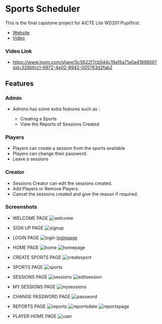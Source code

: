 # Sports Scheduler

This is the final capstone project for AICTE Lite WD201 Pupilfirst.

- [Website](https://sports-scheduler-rishith.onrender.com)
- [Video](https://www.loom.com/share/5c5622f7cb544c19a15a71a0a4189806?sid=526bfcc1-6972-4e02-8942-005763d2fab2)

### Video Link

- https://www.loom.com/share/5c5622f7cb544c19a15a71a0a4189806?sid=526bfcc1-6972-4e02-8942-005763d2fab2

## Features

### Admin

- Admins has some extra features such as :

  - Creating a Sports
  - View the Reports of Sessions Created

### Players

- Players can create a session from the sports available
- Players can change their password.
- Leave a sessions

### Creator

- Sessions Creator can edit the sessions created.
- Add Players or Remove Players.
- Cancel the sessions created and give the reason if required.

### Screenshots

- WELCOME PAGE
  ![welcome](https://github.com/Rishith25/Sports_Scheduler/assets/119791436/1a96fe02-f088-4537-9c4d-c302b0edca9e)

- SIGN UP PAGE
  ![signup](https://github.com/Rishith25/Sports_Scheduler/assets/119791436/6acc85e0-fac9-4e84-ae10-1e763d937da3)

- LOGIN PAGE
  ![login](https://github.com/Rishith25/Sports_Scheduler/assets/119791436/2a3f387e-b23a-4d95-9e03-7bdb87906a61)
  [loginpage](https://github.com/Rishith25/Sports_Scheduler/assets/119791436/da0b01a3-c351-4556-ad59-c03687f6929b)

- HOME PAGE
  ![home](https://github.com/Rishith25/Sports_Scheduler/assets/119791436/d215c603-d5c7-4ba4-b1e8-00a4a9333f57)
  ![homepage](https://github.com/Rishith25/Sports_Scheduler/assets/119791436/ae458fe9-4024-4879-9086-be69f484e71e)

- CREATE SPORTS PAGE
  ![createsport](https://github.com/Rishith25/Sports_Scheduler/assets/119791436/6166cab5-dd9c-4275-b183-91570a566b77)


- SPORTS PAGE
  ![sports](https://github.com/Rishith25/Sports_Scheduler/assets/119791436/306ba749-a282-4fe7-889c-37d64904bc22)

- SESSIONS PAGE
  ![sessions](https://github.com/Rishith25/Sports_Scheduler/assets/119791436/e819499a-c8ba-4926-8801-dc1b4eef0d64)
  ![editsession](https://github.com/Rishith25/Sports_Scheduler/assets/119791436/31e7e7a1-5be3-4bbd-b21c-36b9ba59f25a)

- MY SESSIONS PAGE
  ![mysessions](https://github.com/Rishith25/Sports_Scheduler/assets/119791436/ec972ddd-81cd-4c33-b9ce-1cc456d9b5b5)

- CHANGE PASSWORD PAGE
  ![password](https://github.com/Rishith25/Sports_Scheduler/assets/119791436/edd348bb-4cb9-481e-a535-b7e7e4d685a3)

- REPORTS PAGE
  ![reports](https://github.com/Rishith25/Sports_Scheduler/assets/119791436/9ee8c52a-80e3-4770-909f-463b50a951bb)
  ![reportsdate](https://github.com/Rishith25/Sports_Scheduler/assets/119791436/3d0cfc38-2ac1-4768-9291-5b83229e3aed)
  ![reportspage](https://github.com/Rishith25/Sports_Scheduler/assets/119791436/b406d00d-babc-4d98-a349-dc6f14545c63)

- PLAYER HOME PAGE
  ![user](https://github.com/Rishith25/Sports_Scheduler/assets/119791436/0007669c-5e29-471b-b2dd-209dd72474e5)



